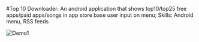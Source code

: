 #Top 10 Downloader:
An android application that shows top10/top25 free apps/paid apps/songs in app store base user input on menu;
Skills: Android menu, RSS feeds

![Demo1](https://user-images.githubusercontent.com/60584045/127747112-19eed5f9-3b65-4c05-a231-d2e5bda09946.PNG)
